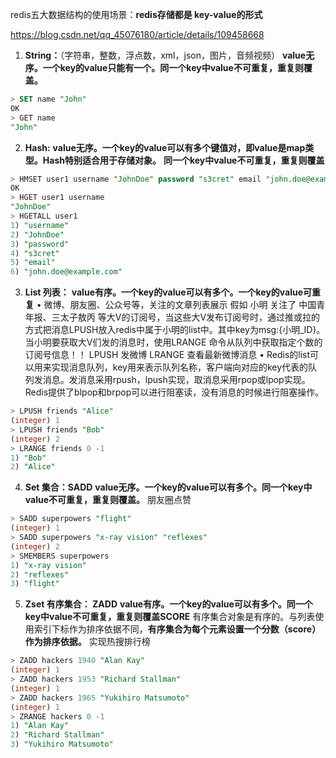  

redis五大数据结构的使用场景：**redis存储都是 key-value的形式**

https://blog.csdn.net/qq_45076180/article/details/109458668

1. **String：**（字符串，整数，浮点数，xml，json，图片，音频视频）
  **value无序。一个key的value只能有一个。同一个key中value不可重复，重复则覆盖。**

  ~~~sql
  > SET name "John"
  OK
  > GET name
  "John"
  ~~~

2. **Hash:** 
  **value无序。一个key的value可以有多个键值对，即value是map类型。Hash特别适合用于存储对象。**
  **同一个key中value不可重复，重复则覆盖**

  ~~~sql
  > HMSET user1 username "JohnDoe" password "s3cret" email "john.doe@example.com"
  OK
  > HGET user1 username
  "JohnDoe"
  > HGETALL user1
  1) "username"
  2) "JohnDoe"
  3) "password"
  4) "s3cret"
  5) "email"
  6) "john.doe@example.com"
  
  ~~~

3. **List 列表：** 
  **value有序。一个key的value可以有多个。一个key的value可重复**
  • 微博、朋友圈、公众号等，关注的文章列表展示
  假如 小明 关注了 中国青年报、三太子敖丙 等大V的订阅号，当这些大V发布订阅号时，通过推或拉的方式把消息LPUSH放入redis中属于小明的list中。其中key为msg:{小明_ID}。当小明要获取大V们发的消息时，使用LRANGE 命令从队列中获取指定个数的订阅号信息！！
  LPUSH   发微博
  LRANGE   查看最新微博消息
  • Redis的list可以用来实现消息队列，key用来表示队列名称，客户端向对应的key代表的队列发消息。发消息采用rpush，lpush实现，取消息采用rpop或lpop实现。
  Redis提供了blpop和brpop可以进行阻塞读，没有消息的时候进行阻塞操作。

  ~~~sql
  > LPUSH friends "Alice"
  (integer) 1
  > LPUSH friends "Bob"
  (integer) 2
  > LRANGE friends 0 -1
  1) "Bob"
  2) "Alice"
  ~~~

4. **Set 集合：SADD**
  **value无序。一个key的value可以有多个。同一个key中value不可重复，重复则覆盖。**
  朋友圈点赞

  ~~~sql
  > SADD superpowers "flight"
  (integer) 1
  > SADD superpowers "x-ray vision" "reflexes"
  (integer) 2
  > SMEMBERS superpowers
  1) "x-ray vision"
  2) "reflexes"
  3) "flight"
  ~~~

5. **Zset 有序集合： ZADD**
  **value有序。一个key的value可以有多个。同一个key中value不可重复，重复则覆盖SCORE**
  有序集合对象是有序的。与列表使用索引下标作为排序依据不同，**有序集合为每个元素设置一个分数（score）作为排序依据。**
  实现热搜排行榜

  ~~~sql
  > ZADD hackers 1940 "Alan Kay"
  (integer) 1
  > ZADD hackers 1953 "Richard Stallman"
  (integer) 1
  > ZADD hackers 1965 "Yukihiro Matsumoto"
  (integer) 1
  > ZRANGE hackers 0 -1
  1) "Alan Kay"
  2) "Richard Stallman"
  3) "Yukihiro Matsumoto"
  ~~~

  